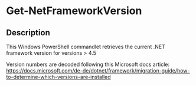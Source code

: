 # Get-NetFrameworkVersion
## Description
This Windows PowerShell commandlet retrieves the current .NET framework version for versions > 4.5

Version numbers are decoded following this Microsoft docs article:
https://docs.microsoft.com/de-de/dotnet/framework/migration-guide/how-to-determine-which-versions-are-installed
